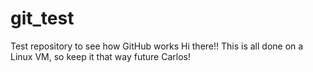 # git_test
Test repository to see how GitHub works
Hi there!!
This is all done on a Linux VM, so keep it that way future Carlos!